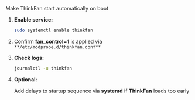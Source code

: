 Make ThinkFan start automatically on boot

1. **Enable service:**

    ```bash
    sudo systemctl enable thinkfan
    ```

3. Confirm **fan_control=1** is applied via `**/etc/modprobe.d/thinkfan.conf**`

3. **Check logs:**

    ```bash
    journalctl -u thinkfan
    ```

4. **Optional:**

    Add delays to startup sequence via **systemd** if **ThinkFan** loads too early

